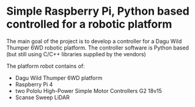 # Simple Raspberry Pi, Python based controlled for a robotic platform

The main goal of the project is to develop a controller for a Dagu Wild Thumper 6WD robotic platform. The controller software is Python based (but still using C/C++ libraries supplied by the vendors)

The platform robot contains of:
* Dagu Wild Thumper 6WD platform
* Raspberry Pi 4
* two Pololu High-Power Simple Motor Controllers G2 18v15
* Scanse Sweep LiDAR
